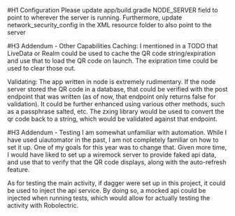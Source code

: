 #H1 Configuration
Please update app/build.gradle NODE_SERVER field to point to wherever the server is running.
Furthermore, update network_security_config in the XML resource folder to also point to the server

#H3 Addendum - Other Capabilities
Caching:  I mentioned in a TODO that LiveData or Realm could be used to cache the QR code string/expiration and use that to load the QR code on launch.  The exipration time could
be used to clear those out.

Validating:
The app written in node is extremely rudimentary.  If the node server stored the QR code in a database, that could be verified with the post endpoint that was written (as of now, 
that endpoint only returns false for validation).  It could be further enhanced using various other methods, such as a passphrase salted, etc.  The zxing library would be used
to convert the qr code back to a string, which would be validated against that endpoint.

#H3 Addendum - Testing
I am somewhat unfamiliar with automation.  While I have used uiautomator in the past, I am not completely familiar on how to set it up.  One of my goals for this year was to change
that. Given more time, I would have liked to set up a wiremock server to provide faked api data, and use that to verify that the QR code displays, along with the auto-refresh
feature.

As for testing the main activity, if dagger were set up in this project, it could be used to inject the api service.  By doing so, a mocked api could be injected when running
tests, which would allow for actually testing the activity with Robolectric.